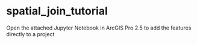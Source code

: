 # spatial_join_tutorial

Open the attached Jupyter Notebook in ArcGIS Pro 2.5 to add the features directly to a project
